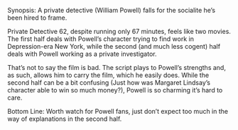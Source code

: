 Synopsis: A private detective (William Powell) falls for the socialite he’s been hired to frame.

Private Detective 62, despite running only 67 minutes, feels like two movies.  The first half deals with Powell’s character trying to find work in Depression-era New York, while the second (and much less cogent) half deals with Powell working as a private investigator.

That’s not to say the film is bad.  The script plays to Powell’s strengths and, as such, allows him to carry the film, which he easily does.  While the second half can be a bit confusing (Just how was Margaret Lindsay’s character able to win so much money?), Powell is so charming it’s hard to care.

Bottom Line: Worth watch for Powell fans, just don’t expect too much in the way of explanations in the second half.

